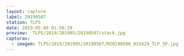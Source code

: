 ```yaml
---
layout: capture
label: 20190507
station: TLP5
date: 2019-05-08 01:56:29
preview:  TLP5/2019/201905/20190507/stack.jpg
capturas:
  - imagem: TLP5/2019/201905/20190507/M20190508_015629_TLP_5P.jpg
---
```

